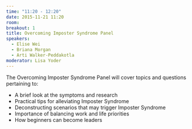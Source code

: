 ```yaml
---
time: "11:20 - 12:20"
date: 2015-11-21 11:20
room: 
breakout: 1
title: Overcoming Imposter Syndrome Panel
speakers:
  - Elise Wei
  - Briana Morgan
  - Arti Walker-Peddakotla
moderator: Lisa Yoder
---
```



The Overcoming Imposter Syndrome Panel will cover topics and questions pertaining to:

* A brief look at the symptoms and research
* Practical tips for alleviating Imposter Syndrome
* Deconstructing scenarios that may trigger Imposter Syndrome
* Importance of balancing work and life priorities
* How beginners can become leaders